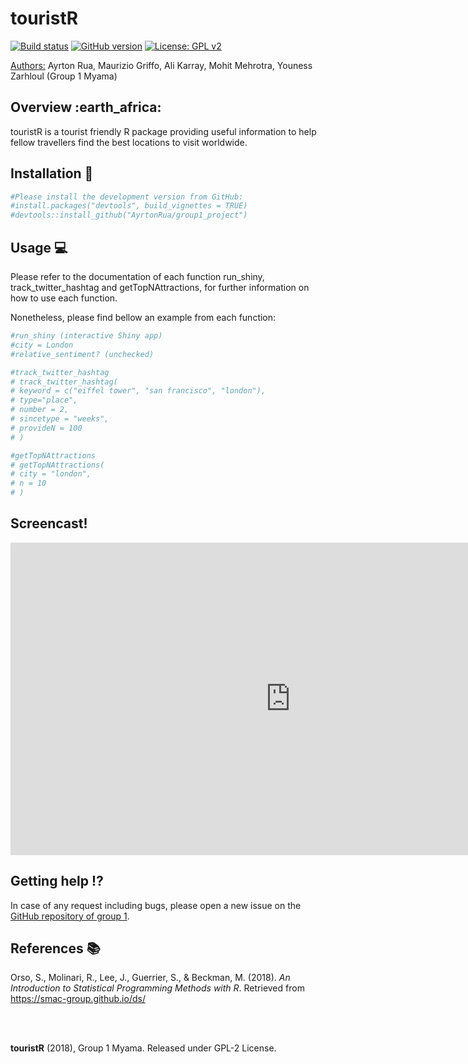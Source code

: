 touristR
================

[![Build
status](https://img.shields.io/badge/build-passing-green.svg)](https://github.com/AyrtonRua/group1_project)
[![GitHub
version](https://img.shields.io/badge/Package%20version-1.0.0-orange.svg)](https://github.com/AyrtonRua/group1_project)
[![License: GPL
v2](https://img.shields.io/badge/License-GPL%20v2-blue.svg)](https://www.gnu.org/licenses/old-licenses/gpl-2.0.en.html)

<u> Authors:</u> Ayrton Rua, Maurizio Griffo, Ali Karray, Mohit
Mehrotra, Youness Zarhloul (Group 1 Myama)

## Overview :earth\_africa:

touristR is a tourist friendly R package providing useful information to
help fellow travellers find the best locations to visit worldwide.

## Installation :rocket:

``` r
#Please install the development version from GitHub:
#install.packages("devtools", build_vignettes = TRUE)
#devtools::install_github("AyrtonRua/group1_project")
```

## Usage :computer:

Please refer to the documentation of each function run\_shiny,
track\_twitter\_hashtag and getTopNAttractions, for further information
on how to use each function.

Nonetheless, please find bellow an example from each function:

``` r
#run_shiny (interactive Shiny app)
#city = London
#relative_sentiment? (unchecked)

#track_twitter_hashtag
# track_twitter_hashtag(
# keyword = c("eiffel tower", "san francisco", "london"),
# type="place",
# number = 2,
# sincetype = "weeks",
# provideN = 100
# )

#getTopNAttractions
# getTopNAttractions(
# city = "london",
# n = 10
# )
```

## Screencast\!

<!--html_preserve-->

<div data-align="center">

<div class="vembedr">

<iframe src="https://www.youtube.com/embed/DDAim7oR0Sw" width="895px" height="500px" frameborder="0" allowfullscreen>

</iframe>

</div>

</div>

<!--/html_preserve-->

## Getting help :interrobang:

In case of any request including bugs, please open a new issue on the
[GitHub repository of
group 1](https://github.com/AyrtonRua/group1_project).

## References :books:

Orso, S., Molinari, R., Lee, J., Guerrier, S., & Beckman, M. (2018). *An
Introduction to Statistical Programming Methods with R*. Retrieved from
<https://smac-group.github.io/ds/>

<br><br>

**touristR** (2018), Group 1 Myama. Released under GPL-2 License.
